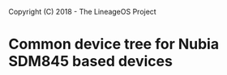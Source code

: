 Copyright (C) 2018 - The LineageOS Project

Common device tree for Nubia SDM845 based devices
==============
